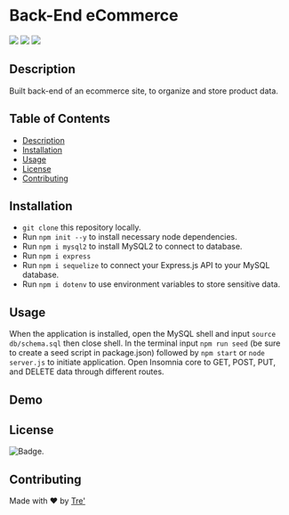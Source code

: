 # Back-End eCommerce

<p>
    <img src="https://img.shields.io/github/repo-size/rush0218/ecommerce-back-end" />
    <img src="https://img.shields.io/github/languages/top/rush0218/ecommerce-back-end"  />
    <img src="https://img.shields.io/github/last-commit/rush0218/ecommerce-back-end" />
</p>


## Description

Built back-end of an ecommerce site, to organize and store product data. 

## Table of Contents

- [Description](#description)
- [Installation](#installation)
- [Usage](#usage)
- [License](#license)
- [Contributing](#contributing)


## Installation 

- `git clone` this repository locally. 
- Run `npm init --y` to install necessary node dependencies. 
- Run `npm i mysql2` to install MySQL2 to connect to database. 
- Run `npm i express` 
- Run `npm i sequelize` to connect your Express.js API to your MySQL database.
- Run `npm i dotenv` to use environment variables to store sensitive data.

## Usage 

When the application is installed, open the MySQL shell and input `source db/schema.sql` then close shell. In the terminal input `npm run seed` (be sure to create a seed script in package.json) followed by `npm start` or `node server.js` to initiate application. Open Insomnia core to GET, POST, PUT, and DELETE data through different routes. 

## Demo



## License

![Badge](https://img.shields.io/badge/license-MIT-green). 

## Contributing

Made with ❤️ by [Tre'](https://github.com/Rush0218) 
